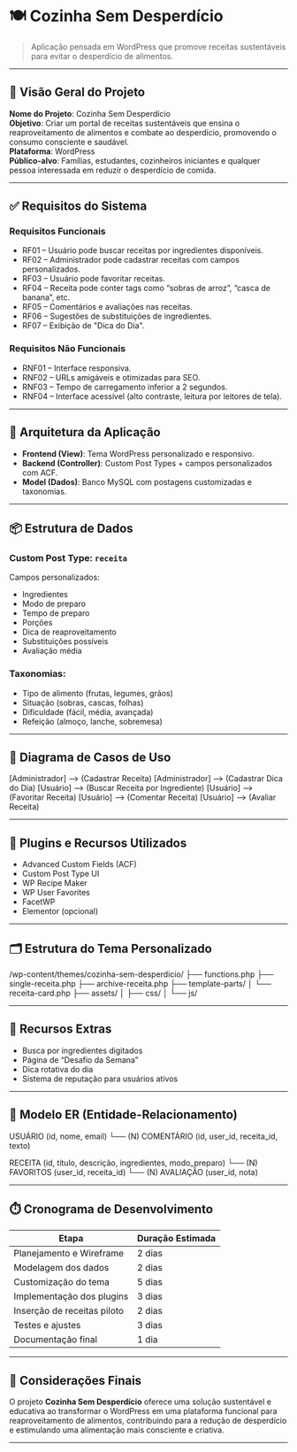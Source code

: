 # 🍽️ Cozinha Sem Desperdício

> Aplicação pensada em WordPress que promove receitas sustentáveis para evitar o desperdício de alimentos.

---

## 🧾 Visão Geral do Projeto

**Nome do Projeto**: Cozinha Sem Desperdício  
**Objetivo**: Criar um portal de receitas sustentáveis que ensina o reaproveitamento de alimentos e combate ao desperdício, promovendo o consumo consciente e saudável.  
**Plataforma**: WordPress  
**Público-alvo**: Famílias, estudantes, cozinheiros iniciantes e qualquer pessoa interessada em reduzir o desperdício de comida.

---

## ✅ Requisitos do Sistema

### Requisitos Funcionais

- RF01 – Usuário pode buscar receitas por ingredientes disponíveis.
- RF02 – Administrador pode cadastrar receitas com campos personalizados.
- RF03 – Usuário pode favoritar receitas.
- RF04 – Receita pode conter tags como “sobras de arroz”, “casca de banana”, etc.
- RF05 – Comentários e avaliações nas receitas.
- RF06 – Sugestões de substituições de ingredientes.
- RF07 – Exibição de "Dica do Dia".

### Requisitos Não Funcionais

- RNF01 – Interface responsiva.
- RNF02 – URLs amigáveis e otimizadas para SEO.
- RNF03 – Tempo de carregamento inferior a 2 segundos.
- RNF04 – Interface acessível (alto contraste, leitura por leitores de tela).

---

## 🧱 Arquitetura da Aplicação

- **Frontend (View)**: Tema WordPress personalizado e responsivo.
- **Backend (Controller)**: Custom Post Types + campos personalizados com ACF.
- **Model (Dados)**: Banco MySQL com postagens customizadas e taxonomias.

---

## 📦 Estrutura de Dados

### Custom Post Type: `receita`

Campos personalizados:
- Ingredientes
- Modo de preparo
- Tempo de preparo
- Porções
- Dica de reaproveitamento
- Substituições possíveis
- Avaliação média

### Taxonomias:

- Tipo de alimento (frutas, legumes, grãos)
- Situação (sobras, cascas, folhas)
- Dificuldade (fácil, média, avançada)
- Refeição (almoço, lanche, sobremesa)

---

## 🎯 Diagrama de Casos de Uso

[Administrador] --> (Cadastrar Receita)
[Administrador] --> (Cadastrar Dica do Dia)
[Usuário] --> (Buscar Receita por Ingrediente)
[Usuário] --> (Favoritar Receita)
[Usuário] --> (Comentar Receita)
[Usuário] --> (Avaliar Receita)



---

## 🔌 Plugins e Recursos Utilizados

- Advanced Custom Fields (ACF)
- Custom Post Type UI
- WP Recipe Maker
- WP User Favorites
- FacetWP
- Elementor (opcional)

---

## 🗂️ Estrutura do Tema Personalizado

/wp-content/themes/cozinha-sem-desperdicio/
├── functions.php
├── single-receita.php
├── archive-receita.php
├── template-parts/
│ └── receita-card.php
├── assets/
│ ├── css/
│ └── js/

---

## 🧠 Recursos Extras

- Busca por ingredientes digitados
- Página de “Desafio da Semana”
- Dica rotativa do dia
- Sistema de reputação para usuários ativos

---

## 🔗 Modelo ER (Entidade-Relacionamento)

USUÁRIO (id, nome, email)
└── (N) COMENTÁRIO (id, user_id, receita_id, texto)

RECEITA (id, título, descrição, ingredientes, modo_preparo)
└── (N) FAVORITOS (user_id, receita_id)
└── (N) AVALIAÇÃO (user_id, nota)


---

## ⏱️ Cronograma de Desenvolvimento

| Etapa                         | Duração Estimada |
|------------------------------|------------------|
| Planejamento e Wireframe     | 2 dias           |
| Modelagem dos dados          | 2 dias           |
| Customização do tema         | 5 dias           |
| Implementação dos plugins    | 3 dias           |
| Inserção de receitas piloto  | 2 dias           |
| Testes e ajustes             | 3 dias           |
| Documentação final           | 1 dia            |

---

## 🌱 Considerações Finais

O projeto **Cozinha Sem Desperdício** oferece uma solução sustentável e educativa ao transformar o WordPress em uma plataforma funcional para reaproveitamento de alimentos, contribuindo para a redução de desperdício e estimulando uma alimentação mais consciente e criativa.

---


